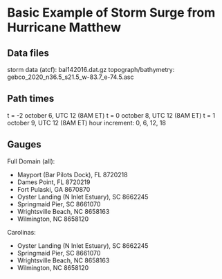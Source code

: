 
Basic Example of Storm Surge from Hurricane Matthew
===============================================

## Data files

storm data (atcf): bal142016.dat.gz
topograph/bathymetry: gebco_2020_n36.5_s21.5_w-83.7_e-74.5.asc


## Path times

t = -2 october 6, UTC 12 (8AM ET)
t = 0 october 8, UTC 12 (8AM ET) 
t = 1 october 9, UTC 12 (8AM ET)
hour increment: 0, 6, 12, 18


## Gauges

Full Domain (all):
 - Mayport (Bar Pilots Dock), FL 		8720218
 - Dames Point, FL				8720219
 - Fort Pulaski, GA				8670870
 - Oyster Landing (N Inlet Estuary), SC		8662245
 - Springmaid Pier, SC				8661070
 - Wrightsville Beach, NC			8658163
 - Wilmington, NC				8658120

Carolinas:
 - Oyster Landing (N Inlet Estuary), SC		8662245
 - Springmaid Pier, SC				8661070
 - Wrightsville Beach, NC			8658163
 - Wilmington, NC				8658120
